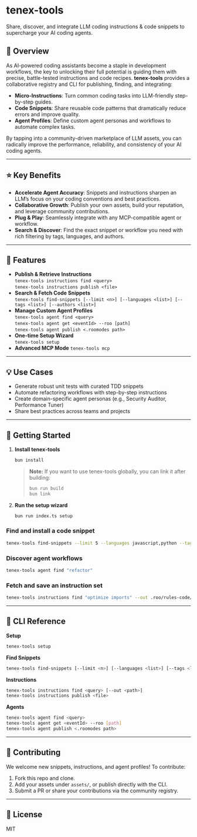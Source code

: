 # tenex-tools

Share, discover, and integrate LLM coding instructions & code snippets to supercharge your AI coding agents.

## 🚀 Overview

As AI-powered coding assistants become a staple in development workflows, the key to unlocking their full potential is guiding them with precise, battle-tested instructions and code recipes. **tenex-tools** provides a collaborative registry and CLI for publishing, finding, and integrating:

- **Micro-Instructions**: Turn common coding tasks into LLM-friendly step-by-step guides.  
- **Code Snippets**: Share reusable code patterns that dramatically reduce errors and improve quality.  
- **Agent Profiles**: Define custom agent personas and workflows to automate complex tasks.  

By tapping into a community-driven marketplace of LLM assets, you can radically improve the performance, reliability, and consistency of your AI coding agents.

---

## ⭐ Key Benefits

- **Accelerate Agent Accuracy**: Snippets and instructions sharpen an LLM’s focus on your coding conventions and best practices.  
- **Collaborative Growth**: Publish your own assets, build your reputation, and leverage community contributions.  
- **Plug & Play**: Seamlessly integrate with any MCP-compatible agent or workflow.  
- **Search & Discover**: Find the exact snippet or workflow you need with rich filtering by tags, languages, and authors.  

---

## 🔧 Features

- **Publish & Retrieve Instructions**  
  `tenex-tools instructions find <query>`  
  `tenex-tools instructions publish <file>`
- **Search & Fetch Code Snippets**  
  `tenex-tools find-snippets [--limit <n>] [--languages <list>] [--tags <list>] [--authors <list>]`
- **Manage Custom Agent Profiles**  
  `tenex-tools agent find <query>`  
  `tenex-tools agent get <eventId> --roo [path]`  
  `tenex-tools agent publish <.roomodes path>`
- **One-time Setup Wizard**  
  `tenex-tools setup`
- **Advanced MCP Mode**
  `tenex-tools mcp`

---


## 💡 Use Cases

- Generate robust unit tests with curated TDD snippets  
- Automate refactoring workflows with step-by-step instructions  
- Create domain-specific agent personas (e.g., Security Auditor, Performance Tuner)  
- Share best practices across teams and projects  

---

## 🚀 Getting Started

1. **Install tenex-tools**
   ```bash
   bun install
   ```

   > **Note:** If you want to use tenex-tools globally, you can link it after building:
   > ```bash
   > bun run build
   > bun link
   > ```

2. **Run the setup wizard**
   ```bash
   bun run index.ts setup
   ```

### **Find and install a code snippet**  
   ```bash
   tenex-tools find-snippets --limit 5 --languages javascript,python --tags testing
   ```

### **Discover agent workflows**  
   ```bash
   tenex-tools agent find "refactor"
   ```

### **Fetch and save an instruction set**  
   ```bash
   tenex-tools instructions find "optimize imports" --out .roo/rules-code/
   ```

---

## 📖 CLI Reference

**Setup**  
```bash
tenex-tools setup
```  

**Find Snippets**  
```bash
tenex-tools find-snippets [--limit <n>] [--languages <list>] [--tags <list>] [--authors <list>]
```  

**Instructions**  
```bash
tenex-tools instructions find <query> [--out <path>]
tenex-tools instructions publish <file>
```  

**Agents**  
```bash
tenex-tools agent find <query>
tenex-tools agent get <eventId> --roo [path]
tenex-tools agent publish <.roomodes path>
```  

---

## 🤝 Contributing

We welcome new snippets, instructions, and agent profiles! To contribute:

1. Fork this repo and clone.  
2. Add your assets under `assets/`, or publish directly with the CLI.  
3. Submit a PR or share your contributions via the community registry.  

---

## 📜 License

MIT
